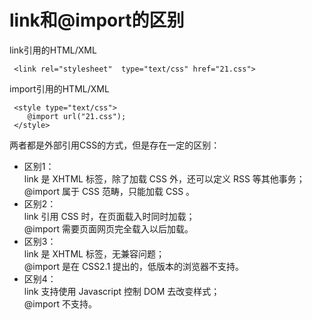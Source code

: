 # link和@import的区别

link引用的HTML/XML

     <link rel="stylesheet"  type="text/css" href="21.css">
     
import引用的HTML/XML

     <style type="text/css">
        @import url("21.css");
     </style>

两者都是外部引用CSS的方式，但是存在一定的区别： 

- 区别1： <br>link 是 XHTML 标签，除了加载 CSS 外，还可以定义 RSS 等其他事务； <br>@import 属于 CSS 范畴，只能加载 CSS 。 
- 区别2： <br>link 引用 CSS 时，在页面载入时同时加载；<br> @import 需要页面网页完全载入以后加载。 
- 区别3： <br>link 是 XHTML 标签，无兼容问题； <br>@import 是在 CSS2.1 提出的，低版本的浏览器不支持。 
- 区别4： <br>link 支持使用 Javascript 控制 DOM 去改变样式；<br> @import 不支持。 